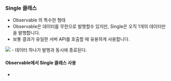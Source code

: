 ﻿### Single 클래스
- Observable 의 특수한 형태
- Observable은 데이터를 무한으로 발행할수 있지만, Single은 오직 1개의 데이터만을 발행합니다.
- 보통 결과가 유일한 서버 API를 호출할 때 유용하게 사용합니다.
<image src= "https://user-images.githubusercontent.com/23315291/45141428-d21a3380-b1f0-11e8-9974-295d62635490.png" >
- 데이터 하나가 발행과 동시에 종료된다. 

#### Observable에서 Single 클래스 사용
- 